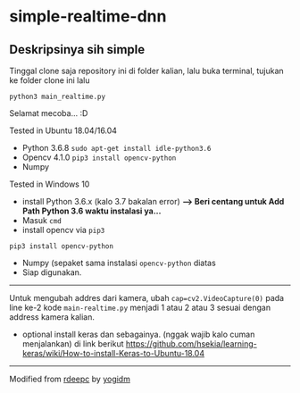 # simple-realtime-dnn

## Deskripsinya sih simple

Tinggal clone saja repository ini di folder kalian, lalu buka terminal, tujukan ke folder clone ini lalu

```
python3 main_realtime.py
```

Selamat mecoba... :D 


Tested in Ubuntu 18.04/16.04
- Python 3.6.8 `sudo apt-get install idle-python3.6`
- Opencv 4.1.0 `pip3 install opencv-python`
- Numpy

Tested in Windows 10
- install Python 3.6.x (kalo 3.7 bakalan error) <b> --> Beri centang untuk Add Path Python 3.6 waktu instalasi ya... </b>
- Masuk `cmd`
- install opencv via `pip3`
```
pip3 install opencv-python
```
- Numpy (sepaket sama instalasi `opencv-python` diatas
- Siap digunakan. 

---

Untuk mengubah addres dari kamera, ubah `cap=cv2.VideoCapture(0)` pada line ke-2 kode `main-realtime.py` menjadi 1 atau 2 atau 3 sesuai dengan address kamera kalian. 

- optional install keras dan sebagainya. (nggak wajib kalo cuman menjalankan) di link berikut
https://github.com/hsekia/learning-keras/wiki/How-to-install-Keras-to-Ubuntu-18.04

---
Modified from [rdeepc](https://github.com/rdeepc/ExploreOpencvDnn) by [yogidm](https://github.com/yogidm)

